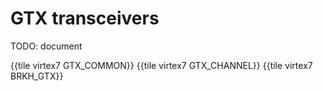 # GTX transceivers

TODO: document

{{tile virtex7 GTX_COMMON}}
{{tile virtex7 GTX_CHANNEL}}
{{tile virtex7 BRKH_GTX}}

